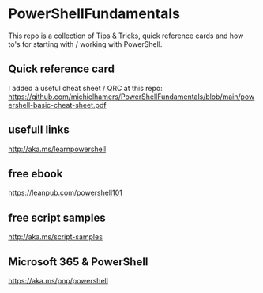 # PowerShellFundamentals
This repo is a collection of Tips & Tricks, quick reference cards and how to's for starting with / working with PowerShell.

## Quick reference card
I added a useful cheat sheet / QRC at this repo: https://github.com/michielhamers/PowerShellFundamentals/blob/main/powershell-basic-cheat-sheet.pdf

## usefull links
http://aka.ms/learnpowershell

## free ebook
https://leanpub.com/powershell101

## free script samples
http://aka.ms/script-samples

## Microsoft 365 & PowerShell
https://aka.ms/pnp/powershell
